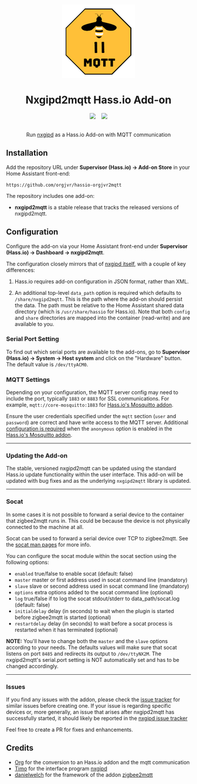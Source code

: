 <div align="center">
<img src="images/logo.png">
<h1>Nxgipd2mqtt Hass.io Add-on</h1>
<div style="display: flex; justify-content: center;">
  <a style="margin-right: 0.5rem;" href="https://dev.azure.com/orgjvr/hassio-nxgipd2mqtt/_build?definitionId=1&_a=summary">
    <img src="https://img.shields.io/azure-devops/build/orgjvr/fdcd83e4-a36e-473f-80f8-6a1bd49fdb3a/1?label=build&logo=azure-pipelines&style=flat-square">
  </a>
  <a style="margin-left: 0.5rem;" href="https://cloud.docker.com/u/orgjvr/repository/docker/orgjvr/nxgipd2mqtt-armhf">
    <img src="https://img.shields.io/docker/pulls/orgjvr/nxgipd2mqtt-armhf.svg?style=flat-square&logo=docker">
  </a>
</div>
<br>
<p>Run <a href="https://github.com/tjko/nxgipd">nxgipd</a> as a Hass.io Add-on with MQTT communication</p>
</div>


## Installation

Add the repository URL under **Supervisor (Hass.io) → Add-on Store** in your Home Assistant front-end:

    https://github.com/orgjvr/hassio-orgjvr2mqtt

The repository includes one add-on:

- **nxgipd2mqtt** is a stable release that tracks the released versions of nxgipd2mqtt.

## Configuration

Configure the add-on via your Home Assistant front-end under **Supervisor (Hass.io) → Dashboard → nxgipd2mqtt**.

The configuration closely mirrors that of [nxgipd itself](https://github.com/tjko/nxgipd), with a couple of key differences:

1. Hass.io requires add-on configuration in JSON format, rather than XML. 

2. An additional top-level `data_path` option is required which defaults to `/share/nxgipd2mqtt`. This is the path where the add-on should persist the data. The path must be relative to the Home Assistant shared data directory (which is `/usr/share/hassio` for Hass.io). Note that both `config` and `share` directories are mapped into the container (read-write) and are available to you.



### Serial Port Setting

To find out which serial ports are available to the add-ons, go to **Supervisor (Hass.io) → System → Host system** and click on the "Hardware" button. The default value is `/dev/ttyACM0`.

### MQTT Settings

Depending on your configuration, the MQTT server config may need to include the port, typically `1883` or `8883` for SSL communications. For example, `mqtt://core-mosquitto:1883` for [Hass.io's Mosquitto addon](https://github.com/home-assistant/hassio-addons/blob/master/mosquitto/README.md).

Ensure the user credentials specified under the `mqtt` section (`user` and `password`) are correct and have write access to the MQTT server. Additional [configuration is required](https://github.com/home-assistant/hassio-addons/tree/master/mosquitto#known-issues-and-limitations) when the `anonymous` option is enabled in the [Hass.io's Mosquitto addon](https://github.com/home-assistant/hassio-addons/blob/master/mosquitto/README.md).


---
### Updating the Add-on 

The stable, versioned nxgipd2mqtt can be updated using the standard Hass.io update functionality within the user interface. This add-on will be updated with bug fixes and as the underlying `nxgipd2mqtt` library is updated.

----
### Socat

In some cases it is not possible to forward a serial device to the container that zigbee2mqtt runs in. This could be because the device is not physically connected to the machine at all. 

Socat can be used to forward a serial device over TCP to zigbee2mqtt. See the [socat man pages](https://linux.die.net/man/1/socat) for more info.

You can configure the socat module within the socat section using the following options:

- `enabled` true/false to enable socat (default: false)
- `master` master or first address used in socat command line (mandatory)
- `slave` slave or second address used in socat command line (mandatory)
- `options` extra options added to the socat command line (optional)
- `log` true/false if to log the socat stdout/stderr to data_path/socat.log (default: false)
- `initialdelay` delay (in seconds) to wait when the plugin is started before zigbee2mqtt is started (optional)
- `restartdelay` delay (in seconds) to wait before a socat process is restarted when it has terminated (optional)

**NOTE:** You'll have to change both the `master` and the `slave` options according to your needs. The defaults values will make sure that socat listens on port `8485` and redirects its output to `/dev/ttyNX2M`. The nxgipd2mqtt's serial.port setting is NOT automatically set and has to be changed accordingly.

----
### Issues

If you find any issues with the addon, please check the [issue tracker](https://github.com/orgjvr/hassio-nxgipd2mqtt/issues) for similar issues before creating one. If your issue is regarding specific devices or, more generally, an issue that arises after nxgipd2mqtt has successfully started, it should likely be reported in the [nxgipd issue tracker](https://github.com/tjko/nxgipd/issues)

Feel free to create a PR for fixes and enhancements. 

## Credits
- [Org](https://github.com/orgjvr) for the conversion to an Hass.io addon and the mqtt communication
- [Timo](https://github.com/tjko) for the interface program [nxgipd](https://github.com/tjko/nxgipd)
- [danielwelch](https://github.com/danielwelch) for the framework of the addon [zigbee2mqtt](https://github.com/danielwelch/hassio-zigbee2mqtt)
